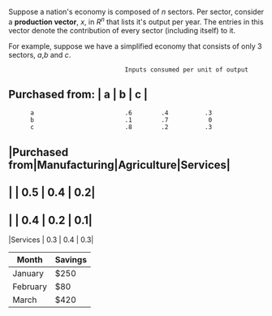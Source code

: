 
Suppose a nation's economy is composed of $n$ sectors. Per sector, consider a **production vector**,
$x$, in $R^n$ that lists it's output per year. The entries in this vector denote the contribution
of every sector (including itself) to it. 

For example, suppose we have a simplified economy that consists of only 3 sectors, *a*,*b* and *c*.

                                    Inputs consumed per unit of output
Purchased from:                     |  a   |    b   |  c  |
-----------------------------------------------------------------------
          a                         .6        .4          .3
          b                         .1        .7           0
          c                         .8        .2          .3
          
          
          

|Purchased from|Manufacturing|Agriculture|Services|
----------------------------------------
|              | 0.5         | 0.4 | 0.2|
----------------------------------------
|              | 0.4         | 0.2 | 0.1|
----------------------------------------
|Services      | 0.3         | 0.4 | 0.3|




| Month    | Savings |
| -------- | ------- |
| January  | $250    |
| February | $80     |
| March    | $420    |
